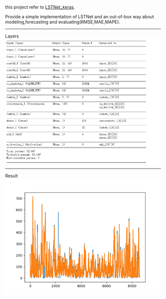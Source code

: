 this project refer to  [LSTNet_keras](https://github.com/Lorne0/LSTNet_keras).

Provide a simple implementation of LSTNet and an out-of-box way about modeling,forecasting and evaluating(RMSE,MAE,MAPE).

---
Layers
![Layers](./Layers.png)

---
Result
![perdiction result](./Result.png)
